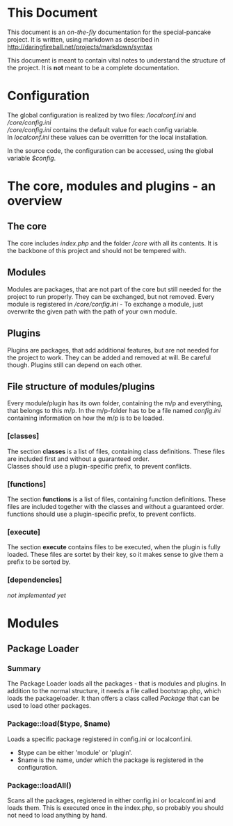 # This Document

This document is an _on-the-fly_ documentation for the special-pancake project. 
It is written, using markdown as described in 
http://daringfireball.net/projects/markdown/syntax

This document is meant to contain vital notes to understand the structure of
the project. It is __not__ meant to be a complete documentation.

# Configuration

The global configuration is realized by two files: _/localconf.ini_ and
_/core/config.ini_  
_/core/config.ini_ contains the default value for each config variable.  
In _localconf.ini_ these values can be overritten for the local installation.

In the source code, the configuration can be accessed, using the global variable
_$config_.

# The core, modules and plugins - an overview

## The core

The core includes _index.php_ and the folder _/core_ with all its contents. It
is the backbone of this project and should not be tempered with.

## Modules

Modules are packages, that are not part of the core but still needed for the
project to run properly. They can be exchanged, but not removed.
Every module is registered in _/core/config.ini_ - To exchange a module,
just overwrite the given path with the path of your own module.

## Plugins

Plugins are packages, that add additional features, but are not needed for the
project to work. They can be added and removed at will. Be careful though.
Plugins still can depend on each other.

## File structure of modules/plugins

Every module/plugin has its own folder, containing the m/p and everything,
that belongs to this m/p. In the m/p-folder has to be a file named _config.ini_
containing information on how the m/p is to be loaded.

### [classes]

The section __classes__ is a list of files, containing class definitions. These
files are included first and without a guaranteed order.  
Classes should use a plugin-specific prefix, to prevent conflicts.

### [functions]

The section __functions__ is a list of files, containing function definitions. 
These files are included together with the classes and without a guaranteed
order.  
functions should use a plugin-specific prefix, to prevent conflicts.

### [execute]

The section __execute__ contains files to be executed, when the plugin is fully
loaded. These files are sortet by their key, so it makes sense to give them a
prefix to be sorted by.

### [dependencies]

_not implemented yet_

# Modules

## Package Loader

### Summary

The Package Loader loads all the packages - that is modules and plugins. In
addition to the normal structure, it needs a file called bootstrap.php, which
loads the packageloader. It than offers a class called _Package_ that can be
used to load other packages.

### Package::load($type, $name)

Loads a specific package registered in config.ini or localconf.ini. 
 * $type can be either 'module' or 'plugin'.
 * $name is the name, under which the package is registered in the configuration.

### Package::loadAll()

Scans all the packages, registered in either config.ini or localconf.ini and
loads them. This is executed once in the index.php, so probably you should not
need to load anything by hand.

